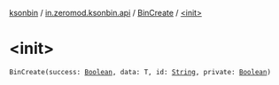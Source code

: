 [ksonbin](../../index.md) / [in.zeromod.ksonbin.api](../index.md) / [BinCreate](index.md) / [&lt;init&gt;](./-init-.md)

# &lt;init&gt;

`BinCreate(success: `[`Boolean`](https://kotlinlang.org/api/latest/jvm/stdlib/kotlin/-boolean/index.html)`, data: T, id: `[`String`](https://kotlinlang.org/api/latest/jvm/stdlib/kotlin/-string/index.html)`, private: `[`Boolean`](https://kotlinlang.org/api/latest/jvm/stdlib/kotlin/-boolean/index.html)`)`